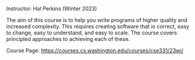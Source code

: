 Instructor: Hal Perkins (Winter 2023)

The aim of this course is to help you write programs of higher quality and increased complexity.
This requires creating software that is correct, easy to change, easy to understand, and easy to scale.
The course covers principled approaches to achieving each of these.

Course Page: https://courses.cs.washington.edu/courses/cse331/23wi/
